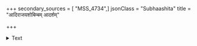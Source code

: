+++
secondary_sources = [ "MSS_4734",]
jsonClass = "Subhaashita"
title = "आदिराजयशोबिम्बम् आदर्शम्"

+++

<details><summary>Text</summary>

आदिराजयशोबिम्बम् आदर्शं प्राप्य वाङ्मयम्।  
तेषामसंनिधानेऽपि न स्वयं पश्य नश्यति॥
</details>
